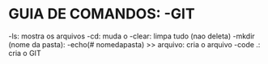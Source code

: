 # GUIA DE COMANDOS: -GIT

-ls: mostra os arquivos
-cd: muda o 
-clear: limpa tudo (nao deleta)
-mkdir (nome da pasta):
-echo(# nomedapasta) >> arquivo: cria o arquivo
-code .: cria o GIT